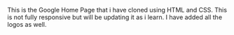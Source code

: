 This is the Google Home Page that i have cloned using HTML and CSS.
This is not fully responsive but will be updating it as i learn.
I have added all the logos as well.
